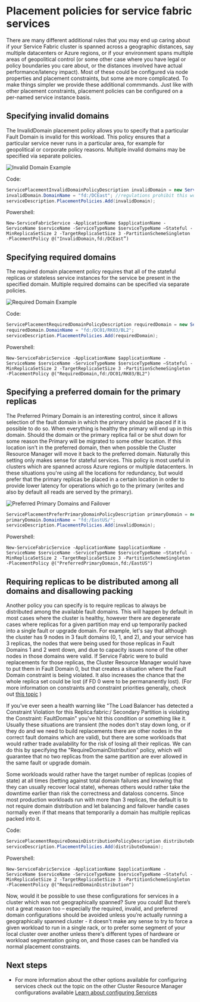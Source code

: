 <properties
   pageTitle="Service Fabric Cluster Resource Manager - Placement Policies | Microsoft Azure"
   description="Overview of additional placement policies and rules for Service Fabric Services"
   services="service-fabric"
   documentationCenter=".net"
   authors="masnider"
   manager="timlt"
   editor=""/>

<tags
   ms.service="Service-Fabric"
   ms.devlang="dotnet"
   ms.topic="article"
   ms.tgt_pltfrm="NA"
   ms.workload="NA"
   ms.date="08/19/2016"
   ms.author="masnider"/>

# Placement policies for service fabric services
There are many different additional rules that you may end up caring about if your Service Fabric cluster is spanned across a geographic distances, say multiple datacenters or Azure regions, or if your environment spans multiple areas of geopolitical control (or some other case where you have legal or policy boundaries you care about, or the distances involved have actual performance/latency impact). Most of these could be configured via node properties and placement constraints, but some are more complicated. To make things simpler we provide these additional commmands. Just like with other placement constraints, placement policies can be configured on a per-named service instance basis.

## Specifying invalid domains
The InvalidDomain placement policy allows you to specify that a particular Fault Domain is invalid for this workload. This policy ensures that a particular service never runs in a particular area, for example for geopolitical or corporate policy reasons. Multiple invalid domains may be specified via separate policies.

![Invalid Domain Example][Image1]

Code:

```csharp
ServicePlacementInvalidDomainPolicyDescription invalidDomain = new ServicePlacementInvalidDomainPolicyDescription();
invalidDomain.DomainName = "fd:/DCEast"; //regulations prohibit this workload here
serviceDescription.PlacementPolicies.Add(invalidDomain);
```

Powershell:

```posh
New-ServiceFabricService -ApplicationName $applicationName -ServiceName $serviceName -ServiceTypeName $serviceTypeName –Stateful -MinReplicaSetSize 2 -TargetReplicaSetSize 3 -PartitionSchemeSingleton -PlacementPolicy @("InvalidDomain,fd:/DCEast”)
```
## Specifying required domains
The required domain placement policy requires that all of the stateful replicas or stateless service instances for the service be present in the specified domain. Multiple required domains can be specified via separate policies.

![Required Domain Example][Image2]

Code:

```csharp
ServicePlacementRequiredDomainPolicyDescription requiredDomain = new ServicePlacementRequiredDomainPolicyDescription();
requiredDomain.DomainName = "fd:/DC01/RK03/BL2";
serviceDescription.PlacementPolicies.Add(requiredDomain);
```

Powershell:

```posh
New-ServiceFabricService -ApplicationName $applicationName -ServiceName $serviceName -ServiceTypeName $serviceTypeName –Stateful -MinReplicaSetSize 2 -TargetReplicaSetSize 3 -PartitionSchemeSingleton -PlacementPolicy @("RequiredDomain,fd:/DC01/RK03/BL2")
```

## Specifying a preferred domain for the primary replicas
The Preferred Primary Domain is an interesting control, since it allows selection of the fault domain in which the primary should be placed if it is possible to do so. When everything is healthy the primary will end up in this domain. Should the domain or the primary replica fail or be shut down for some reason the Primary will be migrated to some other location. If this location isn't in the preferred domain, then when possible the Cluster Resource Manager will move it back to the preferred domain. Naturally this setting only makes sense for stateful services. This policy is most useful in clusters which are spanned across Azure regions or multiple datacenters. In these situations you're using all the locations for redundancy, but would prefer that the primary replicas be placed in a certain location in order to provide lower latency for operations which go to the primary (writes and also by default all reads are served by the primary).

![Preferred Primary Domains and Failover][Image3]

```csharp
ServicePlacementPreferPrimaryDomainPolicyDescription primaryDomain = new ServicePlacementPreferPrimaryDomainPolicyDescription();
primaryDomain.DomainName = "fd:/EastUS/";
serviceDescription.PlacementPolicies.Add(invalidDomain);
```

Powershell:

```posh
New-ServiceFabricService -ApplicationName $applicationName -ServiceName $serviceName -ServiceTypeName $serviceTypeName –Stateful -MinReplicaSetSize 2 -TargetReplicaSetSize 3 -PartitionSchemeSingleton -PlacementPolicy @("PreferredPrimaryDomain,fd:/EastUS")
```

## Requiring replicas to be distributed among all domains and disallowing packing
Another policy you can specify is to require replicas to always be distributed among the available fault domains. This will happen by default in most cases where the cluster is healthy, however there are degenerate cases where replicas for a given partition may end up temporarily packed into a single fault or upgrade domain. For example, let's say that although the cluster has 9 nodes in 3 fault domains (0, 1, and 2), and your service has 3 replicas, the nodes that were being used for those replicas in Fault Domains 1 and 2 went down, and due to capacity issues none of the other nodes in those domains were valid. If Service Fabric were to build replacements for those replicas, the Cluster Resource Manager would have to put them in Fault Domain 0, but that creates a situation where the Fault Domain constraint is being violated. It also increases the chance that the whole replica set could be lost (if FD 0 were to be permananently lost). (For more information on constraints and constraint priorities generally, check out [this topic](service-fabric-cluster-resource-manager-management-integration.md#constraint-priorities) )

If you've ever seen a health warning like "The Load Balancer has detected a Constraint Violation for this Replica:fabric:/<some service name> Secondary Partition <some partition ID> is violating the Constraint: FaultDomain" you've hit this condition or something like it. Usually these situations are transient (the nodes don't stay down long, or if they do and we need to build replacements there are other nodes in the correct fault domains which are valid), but there are some workloads that would rather trade availability for the risk of losing all their replicas. We can do this by specifying the "RequireDomainDistribution" policy, which will guarantee that no two replicas from the same partition are ever allowed in the same fault or upgrade domain.

Some workloads would rather have the target number of replicas (copies of state) at all times (betting against total domain failures and knowing that they can usually recover local state), whereas others would rather take the downtime earlier than risk the correctness and dataloss concerns. Since most production workloads run with more than 3 replicas, the default is to not require domain distribution and let balancing and failover handle cases normally even if that means that temporarily a domain has multiple replicas packed into it.

Code:

```csharp
ServicePlacementRequireDomainDistributionPolicyDescription distributeDomain = new ServicePlacementRequireDomainDistributionPolicyDescription();
serviceDescription.PlacementPolicies.Add(distributeDomain);
```

Powershell:

```posh
New-ServiceFabricService -ApplicationName $applicationName -ServiceName $serviceName -ServiceTypeName $serviceTypeName –Stateful -MinReplicaSetSize 2 -TargetReplicaSetSize 3 -PartitionSchemeSingleton -PlacementPolicy @("RequiredDomainDistribution")
```

Now, would it be possible to use these configurations for services in a cluster which was not geographically spanned? Sure you could! But there’s not a great reason too – especially the required, invalid, and preferred domain configurations should be avoided unless you’re actually running a geographically spanned cluster - it doesn't make any sense to try to force a given workload to run in a single rack, or to prefer some segment of your local cluster over another unless there's different types of hardware or workload segmentation going on, and those cases can be handled via normal placement constraints.

## Next steps
- For more information about the other options available for configuring services check out the topic on the other Cluster Resource Manager configurations available [Learn about configuring Services](service-fabric-cluster-resource-manager-configure-services.md)

[Image1]:./media/service-fabric-cluster-resource-manager-advanced-placement-rules-placement-policies/cluster-invalid-placement-domain.png
[Image2]:./media/service-fabric-cluster-resource-manager-advanced-placement-rules-placement-policies/cluster-required-placement-domain.png
[Image3]:./media/service-fabric-cluster-resource-manager-advanced-placement-rules-placement-policies/cluster-preferred-primary-domain.png
